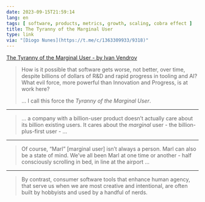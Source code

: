 ```yaml
---
date: 2023-09-15T21:59:14
lang: en
tags: [ software, products, metrics, growth, scaling, cobra effect ]
title: The Tyranny of the Marginal User
type: link
via: "[Diogo Nunes](https://t.me/c/1363309933/9318)"
---
```


[The Tyranny of the Marginal User - by Ivan Vendrov](https://nothinghuman.substack.com/p/the-tyranny-of-the-marginal-user)

> How is it possible that software gets worse, not better, over time, despite billions of dollars of R&D and rapid progress in tooling and AI? What evil force, more powerful than Innovation and Progress, is at work here?
>
> … I call this force the *Tyranny of the Marginal User*.

---

> … a company with a billion-user product doesn’t actually care about its billion existing users. It cares about the *marginal* user - the billion-plus-first user - …

---

> Of course, “Marl” [marginal user] isn’t always a person. Marl can also be a state of mind. We’ve all been Marl at one time or another - half consciously scrolling in bed, in line at the airport …

---

> By contrast, consumer software tools that enhance human agency, that serve us when we are most creative and intentional, are often built by hobbyists and used by a handful of nerds.
